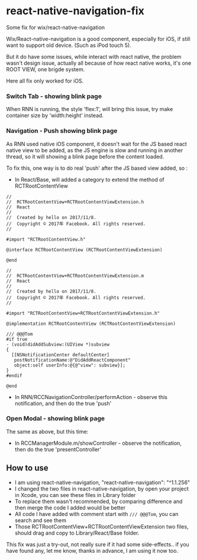 # react-native-navigation-fix

Some fix for wix/react-native-navigation

Wix/React-native-navigation is a good component, especially for iOS, if still want to support old device. (Such as iPod touch 5).

But it do have some issues, while interact with react native, the problem wasn't design issue, actually all because of how react native works, it's one ROOT VIEW, one brigde system.

Here all fix only worked for iOS.

### Switch Tab - showing blink page

When RNN is running, the style 'flex:1', will bring this issue, try make container size by 'width:height' instead.

### Navigation - Push showing blink page

As RNN used native iOS component, it doesn't wait for the JS based react native view to be added, as the JS engine is slow and running in another thread, so it will showing a blink page before the content loaded.

To fix this, one way is to do real 'push' after the JS based view added, so :

- In React/Base, will added a category to extend the method of RCTRootContentView

```objc
//
//  RCTRootContentView+RCTRootContentViewExtension.h
//  React
//
//  Created by hello on 2017/11/8.
//  Copyright © 2017年 Facebook. All rights reserved.
//

#import "RCTRootContentView.h"

@interface RCTRootContentView (RCTRootContentViewExtension)

@end
```

```objc
//
//  RCTRootContentView+RCTRootContentViewExtension.m
//  React
//
//  Created by hello on 2017/11/8.
//  Copyright © 2017年 Facebook. All rights reserved.
//

#import "RCTRootContentView+RCTRootContentViewExtension.h"

@implementation RCTRootContentView (RCTRootContentViewExtension)

/// @@@Tom
#if true
- (void)didAddSubview:(UIView *)subview
{
  [[NSNotificationCenter defaultCenter]
   postNotificationName:@"DidAddReactComponent"
   object:self userInfo:@{@"view": subview}];
}
#endif

@end
```

- In RNN/RCCNavigationController/performAction - observe this notification, and then do the true 'push'

### Open Modal - showing blink page

The same as above, but this time: 

- In RCCManagerModule.m/showController - observe the notification, then do the true 'presentController'

## How to use

- I am using react-native-navigation, "react-native-navigation": "^1.1.256"
- I changed the two files in react-native-navigation, by open your project in Xcode, you can see these files in Library folder
- To replace them wasn't recommended, by comparing difference and then merge the code I added would be better
- All code I have added with comment start with ```/// @@@Tom```, you can search and see them
- Those RCTRootContentView+RCTRootContentViewExtension two files, should drag and copy to Library/React/Base folder.

This fix was just a try-out, not really sure if it had some side-effects.. if you have found any, let me know, thanks in advance, I am using it now too.

